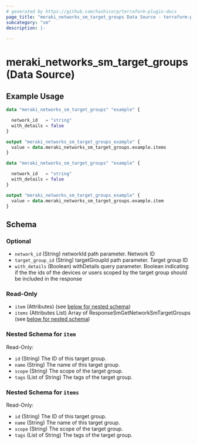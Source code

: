 ```yaml
---
# generated by https://github.com/hashicorp/terraform-plugin-docs
page_title: "meraki_networks_sm_target_groups Data Source - terraform-provider-meraki"
subcategory: "sm"
description: |-
  
---
```


# meraki_networks_sm_target_groups (Data Source)



## Example Usage

```terraform
data "meraki_networks_sm_target_groups" "example" {

  network_id   = "string"
  with_details = false
}

output "meraki_networks_sm_target_groups_example" {
  value = data.meraki_networks_sm_target_groups.example.items
}

data "meraki_networks_sm_target_groups" "example" {

  network_id   = "string"
  with_details = false
}

output "meraki_networks_sm_target_groups_example" {
  value = data.meraki_networks_sm_target_groups.example.item
}
```

<!-- schema generated by tfplugindocs -->
## Schema

### Optional

- `network_id` (String) networkId path parameter. Network ID
- `target_group_id` (String) targetGroupId path parameter. Target group ID
- `with_details` (Boolean) withDetails query parameter. Boolean indicating if the the ids of the devices or users scoped by the target group should be included in the response

### Read-Only

- `item` (Attributes) (see [below for nested schema](#nestedatt--item))
- `items` (Attributes List) Array of ResponseSmGetNetworkSmTargetGroups (see [below for nested schema](#nestedatt--items))

<a id="nestedatt--item"></a>
### Nested Schema for `item`

Read-Only:

- `id` (String) The ID of this target group.
- `name` (String) The name of this target group.
- `scope` (String) The scope of the target group.
- `tags` (List of String) The tags of the target group.


<a id="nestedatt--items"></a>
### Nested Schema for `items`

Read-Only:

- `id` (String) The ID of this target group.
- `name` (String) The name of this target group.
- `scope` (String) The scope of the target group.
- `tags` (List of String) The tags of the target group.
